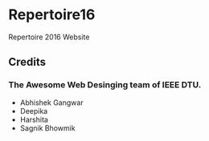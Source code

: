# Repertoire16
Repertoire 2016 Website

## Credits
### The Awesome Web Desinging team of IEEE DTU.
* Abhishek Gangwar
* Deepika
* Harshita
* Sagnik Bhowmik


